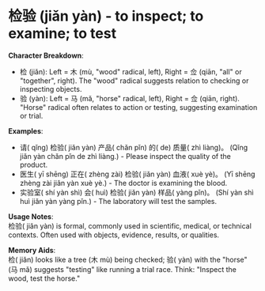 # **检验 (jiǎn yàn) - to inspect; to examine; to test**

**Character Breakdown**:  
- 检 (jiǎn): Left = 木 (mù, "wood" radical, left), Right = 佥 (qiān, "all" or "together", right). The "wood" radical suggests relation to checking or inspecting objects.  
- 验 (yàn): Left = 马 (mǎ, "horse" radical, left), Right = 佥 (qiān, right). "Horse" radical often relates to action or testing, suggesting examination or trial.

**Examples**:  
- 请( qǐng) 检验( jiǎn yàn) 产品( chǎn pǐn) 的( de) 质量( zhì liàng)。 (Qǐng jiǎn yàn chǎn pǐn de zhì liàng.) - Please inspect the quality of the product.  
- 医生( yī shēng) 正在( zhèng zài) 检验( jiǎn yàn) 血液( xuè yè)。 (Yī shēng zhèng zài jiǎn yàn xuè yè.) - The doctor is examining the blood.  
- 实验室( shí yàn shì) 会( huì) 检验( jiǎn yàn) 样品( yàng pǐn)。 (Shí yàn shì huì jiǎn yàn yàng pǐn.) - The laboratory will test the samples.

**Usage Notes**:  
检验( jiǎn yàn) is formal, commonly used in scientific, medical, or technical contexts. Often used with objects, evidence, results, or qualities.

**Memory Aids**:  
检( jiǎn) looks like a tree (木 mù) being checked; 验( yàn) with the "horse" (马 mǎ) suggests "testing" like running a trial race. Think: "Inspect the wood, test the horse."